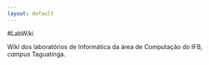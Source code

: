 ```yaml
---
layout: default
---
```


#LabWiki

Wiki dos laboratórios de Informática da área de Computação do IFB, *campus*
Taguatinga.